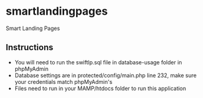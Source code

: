 # smartlandingpages
Smart Landing Pages

## Instructions

- You will need to run the swiftlp.sql file in database-usage folder in phpMyAdmin
- Database settings are in protected/config/main.php line 232, make sure your credentials match phpMyAdmin's
- Files need to run in your MAMP/htdocs folder to run this application
